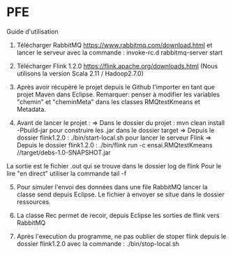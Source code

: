 # PFE

Guide d'utilisation

1) Télécharger RabbitMQ https://www.rabbitmq.com/download.html et lancer le serveur avec la commande : invoke-rc.d rabbitmq-server start 

2) Télécharger Flink 1.2.0 https://flink.apache.org/downloads.html (Nous utilisons la version Scala 2.11 / Hadoop2.7.0)

3) Après avoir récupéré le projet depuis le Github l'importer en tant que projet Maven dans Eclipse.
Remarquer: penser à modifier les variables "chemin" et "cheminMeta" dans les classes RMQtestKmeans et Metadata.

4) Avant de lancer le projet :
  => Dans le dossier du projet : mvn clean install -Pbuild-jar pour construire les .jar dans le dossier target
  => Depuis le dossier flink1.2.0 : ./bin/start-local.sh pour lancer le serveur Flink
  => Depuis le dossier flink1.2.0 : ./bin/flink run -c ensai.RMQtestKmeans /<chemin vers le projet>/target/debs-1.0-SNAPSHOT.jar
  
  La sortie est le fichier .out qui se trouve dans le dossier log de flink
  Pour le lire "en direct" utiliser la commande tail -f <nom du fichier>

5) Pour simuler l'envoi des données dans une file RabbitMQ lancer la classe send depuis Eclipse. Le fichier à envoyer se situe dans le dossier ressources.

6) La classe Rec permet de recoir, depuis Eclipse les sorties de flink vers RabbitMQ

7) Après l'execution du programme, ne pas oublier de stoper flink depuis le dossier flink1.2.0 avec la commande : ./bin/stop-local.sh


